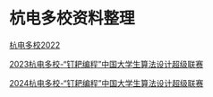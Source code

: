 # 杭电多校资料整理



[杭电多校2022](https://vjudge.net/article/2955) 


[2023杭电多校-“钉耙编程”中国大学生算法设计超级联赛](https://vjudge.net/article/3848) 


[2024杭电多校-“钉耙编程”中国大学生算法设计超级联赛](https://vjudge.net/article/5336) 

